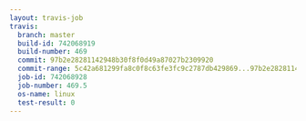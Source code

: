 ```yaml
---
layout: travis-job
travis:
  branch: master
  build-id: 742068919
  build-number: 469
  commit: 97b2e28281142948b30f8f0d49a87027b2309920
  commit-range: 5c42a681299fa8c0f8c63fe3fc9c2787db429869...97b2e28281142948b30f8f0d49a87027b2309920
  job-id: 742068928
  job-number: 469.5
  os-name: linux
  test-result: 0
---
```

